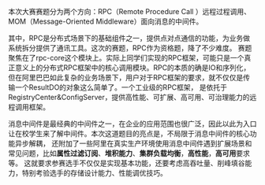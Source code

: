 本次大赛赛题分为两个方向：RPC（Remote Procedure Call ）远程过程调用、MOM（Message-Oriented Middleware）面向消息的中间件。

其中，RPC是分布式场景下的基础组件之一，提供点对点通信的功能，为业务做系统拆分提供了通讯工具。这次的赛题，RPC作为资格题，降了不少难度。
赛题聚焦在了rpc-core这个模块上。实际上同学们实现的RPC框架，可能只是一个真正意义上的分布式RPC框架中的核心调用模块。RPC的本质的确是IO和序列化，
但在阿里巴巴如此复杂的业务场景下，用户对于RPC框架的要求，就不仅仅是传输一个ResultDO的对象这么简单了。一个工业级的RPC框架，
是依托于RegistryCenter&ConfigServer，提供高性能、可扩展、高可用、可治理能力的远程调用框架。

消息中间件是最经典的中间件之一，在企业的应用范围也很广泛，因此以此为入口让在校学生来了解中间件。本次这道题目的亮点是，不局限于消息中间件的核心功能异步解耦，
还附加了一些阿里在真实生产环境使用消息中间件遇到扩展场景和常见问题，比如**属性过滤订阅**、**堆积能力**、**集群负载均衡**，**高性能**，**高可用**要求等。
这就要求参赛选手不仅仅是实现基本功能，还要考虑高吞吐量、削峰填谷能力，特别考验选手的存储设计能力、性能调优技巧。

